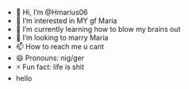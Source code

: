 - 👋 Hi, I’m @Hmarius06
- 👀 I’m interested in MY gf Maria
- 🌱 I’m currently learning how to blow my brains out
- 💞️ I’m looking to marry Maria
- 📫 How to reach me u cant
- 😄 Pronouns: nig/ger
- ⚡ Fun fact: life is shit
- hello
<!---
Hmarius06/Hmarius06 is a ✨ special ✨ repository because its `README.md` (this file) appears on your GitHub profile.
You can click the Preview link to take a look at your changes.
--->
